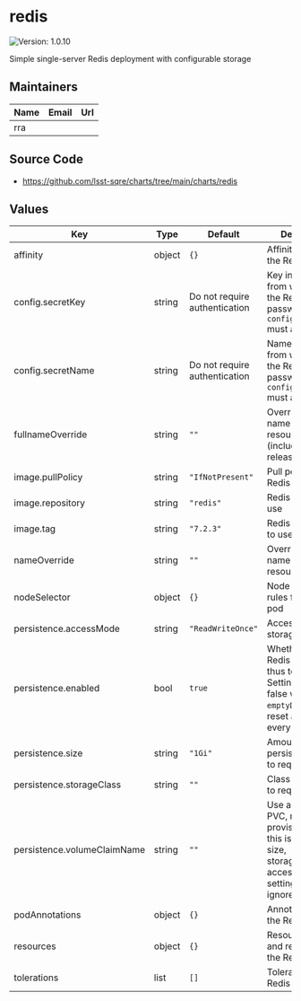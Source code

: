 # redis

![Version: 1.0.10](https://img.shields.io/badge/Version-1.0.10-informational?style=flat-square)

Simple single-server Redis deployment with configurable storage

## Maintainers

| Name | Email | Url |
| ---- | ------ | --- |
| rra |  |  |

## Source Code

* <https://github.com/lsst-sqre/charts/tree/main/charts/redis>

## Values

| Key | Type | Default | Description |
|-----|------|---------|-------------|
| affinity | object | `{}` | Affinity rules for the Redis pod |
| config.secretKey | string | Do not require authentication | Key inside secret from which to get the Redis password. If set, `config.secretName` must also be set. |
| config.secretName | string | Do not require authentication | Name of secret from which to get the Redis password. If set, `config.secretKey` must also be set. |
| fullnameOverride | string | `""` | Override the full name for resources (includes the release name) |
| image.pullPolicy | string | `"IfNotPresent"` | Pull policy for the Redis image |
| image.repository | string | `"redis"` | Redis image to use |
| image.tag | string | `"7.2.3"` | Redis image tag to use |
| nameOverride | string | `""` | Override the base name for resources |
| nodeSelector | object | `{}` | Node selector rules for the Redis pod |
| persistence.accessMode | string | `"ReadWriteOnce"` | Access mode of storage to request |
| persistence.enabled | bool | `true` | Whether to persist Redis storage and thus tokens. Setting this to false will use `emptyDir` and reset all tokens on every restart. |
| persistence.size | string | `"1Gi"` | Amount of persistent storage to request |
| persistence.storageClass | string | `""` | Class of storage to request |
| persistence.volumeClaimName | string | `""` | Use an existing PVC, not dynamic provisioning. If this is set, the size, storageClass, and accessMode settings are ignored. |
| podAnnotations | object | `{}` | Annotations for the Redis pod |
| resources | object | `{}` | Resource limits and requests for the Redis pod |
| tolerations | list | `[]` | Tolerations for the Redis pod |

